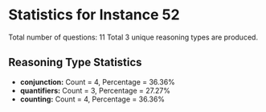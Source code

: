 # Statistics for Instance 52
Total number of questions: 11
Total 3 unique reasoning types are produced.
## Reasoning Type Statistics
- **conjunction:** Count = 4, Percentage = 36.36%
- **quantifiers:** Count = 3, Percentage = 27.27%
- **counting:** Count = 4, Percentage = 36.36%
